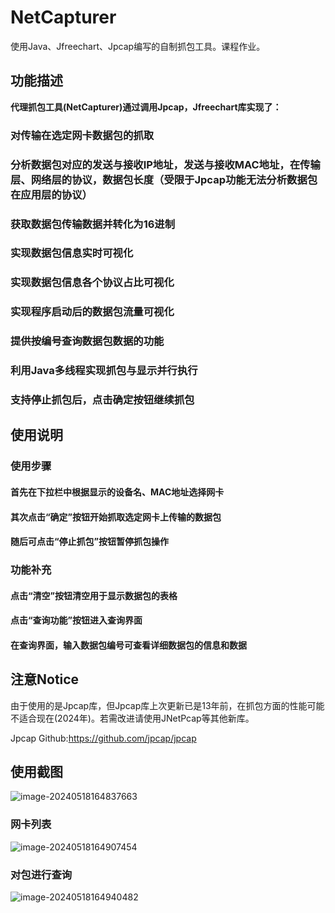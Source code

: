 # NetCapturer
使用Java、Jfreechart、Jpcap编写的自制抓包工具。课程作业。

## 功能描述
**代理抓包工具(NetCapturer)通过调用Jpcap，Jfreechart库实现了：**
### 对传输在选定网卡数据包的抓取
### 分析数据包对应的发送与接收IP地址，发送与接收MAC地址，在传输层、网络层的协议，数据包长度（受限于Jpcap功能无法分析数据包在应用层的协议）
### 获取数据包传输数据并转化为16进制
### 实现数据包信息实时可视化
### 实现数据包信息各个协议占比可视化
### 实现程序启动后的数据包流量可视化
### 提供按编号查询数据包数据的功能
### 利用Java多线程实现抓包与显示并行执行
### 支持停止抓包后，点击确定按钮继续抓包



## 使用说明

### 使用步骤
#### 首先在下拉栏中根据显示的设备名、MAC地址选择网卡
#### 其次点击“确定”按钮开始抓取选定网卡上传输的数据包
#### 随后可点击“停止抓包”按钮暂停抓包操作
### 功能补充

#### 点击“清空”按钮清空用于显示数据包的表格
#### 点击“查询功能”按钮进入查询界面
#### 在查询界面，输入数据包编号可查看详细数据包的信息和数据



## 注意Notice

由于使用的是Jpcap库，但Jpcap库上次更新已是13年前，在抓包方面的性能可能不适合现在(2024年)。若需改进请使用JNetPcap等其他新库。

Jpcap Github:https://github.com/jpcap/jpcap



## 使用截图

![image-20240518164837663](https://hila-1300222503.cos.ap-shanghai.myqcloud.com/md_image/image-20240518164837663.png)

### 网卡列表

![image-20240518164907454](https://hila-1300222503.cos.ap-shanghai.myqcloud.com/md_image/image-20240518164907454.png)

### 对包进行查询

![image-20240518164940482](https://hila-1300222503.cos.ap-shanghai.myqcloud.com/md_image/image-20240518164940482.png)
